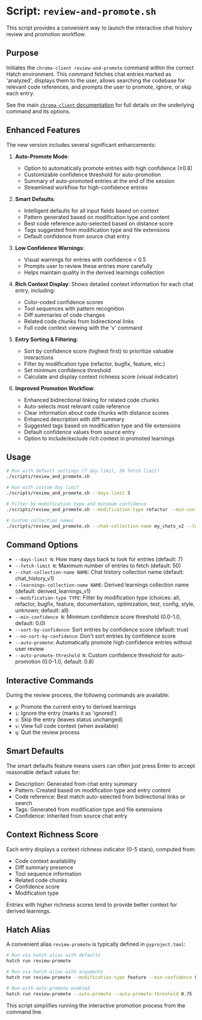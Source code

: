 # Script: `review-and-promote.sh`

This script provides a convenient way to launch the interactive chat history review and promotion workflow.

## Purpose

Initiates the `chroma-client review-and-promote` command within the correct Hatch environment. This command fetches chat entries marked as 'analyzed', displays them to the user, allows searching the codebase for relevant code references, and prompts the user to promote, ignore, or skip each entry.

See the main [`chroma-client` documentation](chroma-client.md#review-and-promote) for full details on the underlying command and its options.

## Enhanced Features

The new version includes several significant enhancements:

1. **Auto-Promote Mode**:
   - Option to automatically promote entries with high confidence (≥0.8)
   - Customizable confidence threshold for auto-promotion
   - Summary of auto-promoted entries at the end of the session
   - Streamlined workflow for high-confidence entries

2. **Smart Defaults**:
   - Intelligent defaults for all input fields based on context
   - Pattern generated based on modification type and content
   - Best code reference auto-selected based on distance score
   - Tags suggested from modification type and file extensions
   - Default confidence from source chat entry

3. **Low Confidence Warnings**:
   - Visual warnings for entries with confidence < 0.5
   - Prompts user to review these entries more carefully
   - Helps maintain quality in the derived learnings collection

4. **Rich Context Display**: Shows detailed context information for each chat entry, including:
   - Color-coded confidence scores
   - Tool sequences with pattern recognition
   - Diff summaries of code changes
   - Related code chunks from bidirectional links
   - Full code context viewing with the 'v' command

5. **Entry Sorting & Filtering**:
   - Sort by confidence score (highest first) to prioritize valuable interactions
   - Filter by modification type (refactor, bugfix, feature, etc.)
   - Set minimum confidence threshold
   - Calculate and display context richness score (visual indicator)

6. **Improved Promotion Workflow**:
   - Enhanced bidirectional linking for related code chunks
   - Auto-selects most relevant code reference
   - Clear information about code chunks with distance scores
   - Enhanced description with diff summary
   - Suggested tags based on modification type and file extensions
   - Default confidence values from source entry
   - Option to include/exclude rich context in promoted learnings

## Usage

```bash
# Run with default settings (7 day limit, 50 fetch limit)
./scripts/review_and_promote.sh

# Run with custom day limit
./scripts/review_and_promote.sh --days-limit 3

# Filter by modification type and minimum confidence
./scripts/review_and_promote.sh --modification-type refactor --min-confidence 0.7

# Custom collection names
./scripts/review_and_promote.sh --chat-collection-name my_chats_v2 --learnings-collection-name my_learnings_v2
```

## Command Options

- `--days-limit N`: How many days back to look for entries (default: 7)
- `--fetch-limit N`: Maximum number of entries to fetch (default: 50)
- `--chat-collection-name NAME`: Chat history collection name (default: chat_history_v1)
- `--learnings-collection-name NAME`: Derived learnings collection name (default: derived_learnings_v1)
- `--modification-type TYPE`: Filter by modification type (choices: all, refactor, bugfix, feature, documentation, optimization, test, config, style, unknown; default: all)
- `--min-confidence N`: Minimum confidence score threshold (0.0-1.0, default: 0.0)
- `--sort-by-confidence`: Sort entries by confidence score (default: true)
- `--no-sort-by-confidence`: Don't sort entries by confidence score
- `--auto-promote`: Automatically promote high confidence entries without user review
- `--auto-promote-threshold N`: Custom confidence threshold for auto-promotion (0.0-1.0, default: 0.8)

## Interactive Commands

During the review process, the following commands are available:

- `p`: Promote the current entry to derived learnings
- `i`: Ignore the entry (marks it as 'ignored')
- `s`: Skip the entry (leaves status unchanged)
- `v`: View full code context (when available)
- `q`: Quit the review process

## Smart Defaults

The smart defaults feature means users can often just press Enter to accept reasonable default values for:

- Description: Generated from chat entry summary
- Pattern: Created based on modification type and entry content
- Code reference: Best match auto-selected from bidirectional links or search
- Tags: Generated from modification type and file extensions
- Confidence: Inherited from source chat entry

## Context Richness Score

Each entry displays a context richness indicator (0-5 stars), computed from:

- Code context availability
- Diff summary presence
- Tool sequence information
- Related code chunks
- Confidence score
- Modification type

Entries with higher richness scores tend to provide better context for derived learnings.

## Hatch Alias

A convenient alias `review-promote` is typically defined in `pyproject.toml`:

```bash
# Run via hatch alias with defaults
hatch run review-promote

# Run via hatch alias with arguments
hatch run review-promote --modification-type feature --min-confidence 0.8

# Run with auto-promote enabled
hatch run review-promote --auto-promote --auto-promote-threshold 0.75
```

This script simplifies running the interactive promotion process from the command line.
